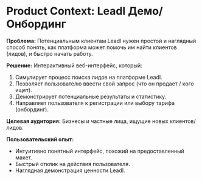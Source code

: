 # Product Context: Leadl Демо/Онбординг

**Проблема:** Потенциальным клиентам Leadl нужен простой и наглядный способ понять, как платформа может помочь им найти клиентов (лидов), и быстро начать работу.

**Решение:** Интерактивный веб-интерфейс, который:
1.  Симулирует процесс поиска лидов на платформе Leadl.
2.  Позволяет пользователю ввести свой запрос (что он продает / кого ищет).
3.  Демонстрирует потенциальные результаты и статистику.
4.  Направляет пользователя к регистрации или выбору тарифа (онбординг).

**Целевая аудитория:** Бизнесы и частные лица, ищущие новых клиентов/лидов.

**Пользовательский опыт:**
*   Интуитивно понятный интерфейс, похожий на предоставленный макет.
*   Быстрый отклик на действия пользователя.
*   Наглядная демонстрация ценности Leadl. 